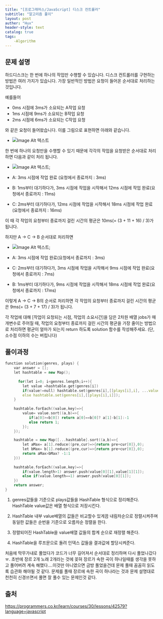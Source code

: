 ```yaml
---
title: "[프로그래머스/JavaScript] 디스크 컨트롤러"
subtitle: "알고리즘 풀이"
layout: post
auther: "Hux"
header-style: text
catalog: true
tags:
    -Algorithm
---
```



문제 설명
-------
하드디스크는 한 번에 하나의 작업만 수행할 수 있습니다. 디스크 컨트롤러를 구현하는 방법은 여러 가지가 있습니다. 가장 일반적인 방법은 요청이 들어온 순서대로 처리하는 것입니다.

예를들어

- 0ms 시점에 3ms가 소요되는 A작업 요청
- 1ms 시점에 9ms가 소요되는 B작업 요청
- 2ms 시점에 6ms가 소요되는 C작업 요청

와 같은 요청이 들어왔습니다. 이를 그림으로 표현하면 아래와 같습니다.
- ![Image Alt 텍스트]({{site.url}}/img/algorithm/algorighm_diskcontroller1.png)


한 번에 하나의 요청만을 수행할 수 있기 때문에 각각의 작업을 요청받은 순서대로 처리하면 다음과 같이 처리 됩니다.
- ![Image Alt 텍스트]({{site.url}}/img/algorithm/algorighm_diskcontroller2.png);


- A: 3ms 시점에 작업 완료 (요청에서 종료까지 : 3ms)
- B: 1ms부터 대기하다가, 3ms 시점에 작업을 시작해서 12ms 시점에 작업 완료(요청에서 종료까지 : 11ms)
- C: 2ms부터 대기하다가, 12ms 시점에 작업을 시작해서 18ms 시점에 작업 완료(요청에서 종료까지 : 16ms)



이 때 각 작업의 요청부터 종료까지 걸린 시간의 평균은 10ms(= (3 + 11 + 16) / 3)가 됩니다.

하지만 A → C → B 순서대로 처리하면
- ![Image Alt 텍스트]({{site.url}}/img/algorithm/algorighm_diskcontroller3.png);

- A: 3ms 시점에 작업 완료(요청에서 종료까지 : 3ms)
- C: 2ms부터 대기하다가, 3ms 시점에 작업을 시작해서 9ms 시점에 작업 완료(요청에서 종료까지 : 7ms)
- B: 1ms부터 대기하다가, 9ms 시점에 작업을 시작해서 18ms 시점에 작업 완료(요청에서 종료까지 : 17ms)


이렇게 A → C → B의 순서로 처리하면 각 작업의 요청부터 종료까지 걸린 시간의 평균은 9ms(= (3 + 7 + 17) / 3)가 됩니다.

각 작업에 대해 [작업이 요청되는 시점, 작업의 소요시간]을 담은 2차원 배열 jobs가 매개변수로 주어질 때, 작업의 요청부터 종료까지 걸린 시간의 평균을 가장 줄이는 방법으로 처리하면 평균이 얼마가 되는지 return 하도록 solution 함수를 작성해주세요. (단, 소수점 이하의 수는 버립니다)

풀이과정
-------

```cpp
function solution(genres, plays) {
    var answer = [];
    let hashtable = new Map();
    
      for(let i=0; i<genres.length;i++){
        let value =hashtable.get(genres[i])
        if(value!=null) hashtable.set(genres[i],[[plays[i],i], ...value])
        else hashtable.set(genres[i],[[plays[i],i]]);
    }
    
    hashtable.forEach((value,key)=>{
        value= value.sort((a,b)=>{
           if(a[0]>=b[0]) return a[0]==b[0]? a[1]-b[1]:-1
           else return 1;
        });
    });

    hashtable = new Map([...hashtable].sort((a,b)=>{
        let aMax= a[1].reduce((pre,cur)=>{return pre+cur[0]},0);
        let bMax= b[1].reduce((pre,cur)=>{return pre+cur[0]},0);
        return aMax>bMax? -1:1
    }))
    
    hashtable.forEach((value,key)=>{
        if(value.length>1) answer.push(value[0][1],value[1][1]);
        else if(value.length==1) answer.push(value[0][1]);
    })
    return answer;
}
```



1. genres값들을 기준으로 plays값들을 HashTable 형식으로 정리해준다. HashTable value값은 배열 형식으로 저장시킨다.

2. HashTable 내부 value배열의 값들은 비교할수 있게끔 내림차순으로 정렬시켜주며 동일한 값들은 순번을 기준으로 오름차순 정렬을 한다.

3. 정렬되어진 HashTable을 value배열 값들의 합계 순으로 재정렬 해준다.

4. HashTable을 루프문으로 돌려 인덱스 값들을 결과값에 할당시켜준다.


처음에 막무가내로 풀었다가 코드가 너무 길어져서 순서대로 정리하며 다시 풀었나갔다 ㅠ.
초반에 장르 2개 노래 2개라는 것에 꽂혀 장르가 속한 곡이 하나일때를 생각을 못하고 풀어버려
계속 해맸다....이것만 아니였으면 금방 풀었을건데 문제 풀때 꼼꼼히 읽도록 습관화 해야될 것 같다.
문제를 풀때 장르에 속한 곡이 하나라는 것과 문제 설명대로 천천히 신경쓰면서 풀면 잘 풀수 있는 문제인것 같다.



출처
---
https://programmers.co.kr/learn/courses/30/lessons/42579?language=javascript
